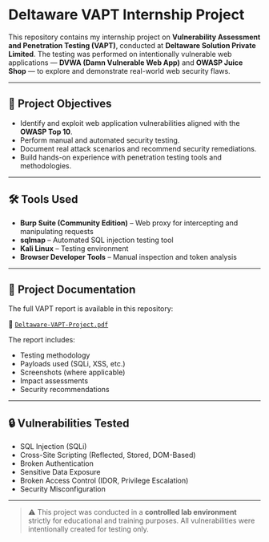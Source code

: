 # Deltaware VAPT Internship Project

This repository contains my internship project on **Vulnerability Assessment and Penetration Testing (VAPT)**, conducted at **Deltaware Solution Private Limited**. The testing was performed on intentionally vulnerable web applications — **DVWA (Damn Vulnerable Web App)** and **OWASP Juice Shop** — to explore and demonstrate real-world web security flaws.

---

## 📌 Project Objectives
- Identify and exploit web application vulnerabilities aligned with the **OWASP Top 10**.
- Perform manual and automated security testing.
- Document real attack scenarios and recommend security remediations.
- Build hands-on experience with penetration testing tools and methodologies.

---

## 🛠️ Tools Used
- **Burp Suite (Community Edition)** – Web proxy for intercepting and manipulating requests
- **sqlmap** – Automated SQL injection testing tool
- **Kali Linux** – Testing environment
- **Browser Developer Tools** – Manual inspection and token analysis

---

## 📂 Project Documentation
The full VAPT report is available in this repository:

📄 [`Deltaware-VAPT-Project.pdf`](https://github.com/deepthiii33/Deltaware-VAPT-Project/blob/main/Deltware%20VAPT%20Project.pdf)

The report includes:
- Testing methodology
- Payloads used (SQLi, XSS, etc.)
- Screenshots (where applicable)
- Impact assessments
- Security recommendations

---

## 🔒 Vulnerabilities Tested
- SQL Injection (SQLi)
- Cross-Site Scripting (Reflected, Stored, DOM-Based)
- Broken Authentication
- Sensitive Data Exposure
- Broken Access Control (IDOR, Privilege Escalation)
- Security Misconfiguration

---

> ⚠️ This project was conducted in a **controlled lab environment** strictly for educational and training purposes. All vulnerabilities were intentionally created for testing only.
